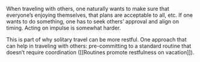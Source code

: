 When traveling with others, one naturally wants to make sure that everyone’s enjoying themselves, that plans are acceptable to all, etc. If one wants to do something, one has to seek others’ approval and align on timing. Acting on impulse is somewhat harder.

This is part of why solitary travel can be more restful. One approach that can help in traveling with others: pre-committing to a standard routine that doesn’t require coordination ([[Routines promote restfulness on vacation]]).